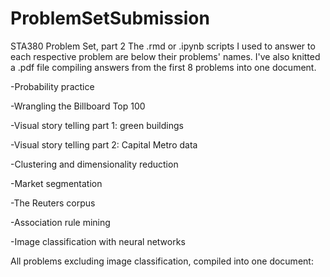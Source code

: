 # ProblemSetSubmission
STA380 Problem Set, part 2
The .rmd or .ipynb scripts I used to answer to each respective problem are below their problems' names. I've also knitted a .pdf file compiling answers from the first 8 problems into one document.

-Probability practice

-Wrangling the Billboard Top 100

-Visual story telling part 1: green buildings

-Visual story telling part 2: Capital Metro data

-Clustering and dimensionality reduction

-Market segmentation

-The Reuters corpus

-Association rule mining

-Image classification with neural networks

All problems excluding image classification, compiled into one document:
